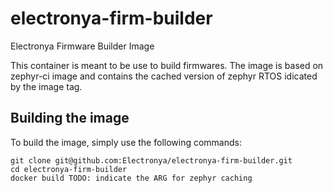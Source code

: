 # electronya-firm-builder
Electronya Firmware Builder Image

This container is meant to be use to build firmwares. The image is based on zephyr-ci image and contains the cached version of zephyr RTOS idicated by the image tag.

## Building the image
To build the image, simply use the following commands:
```
git clone git@github.com:Electronya/electronya-firm-builder.git
cd electronya-firm-builder
docker build TODO: indicate the ARG for zephyr caching
```
